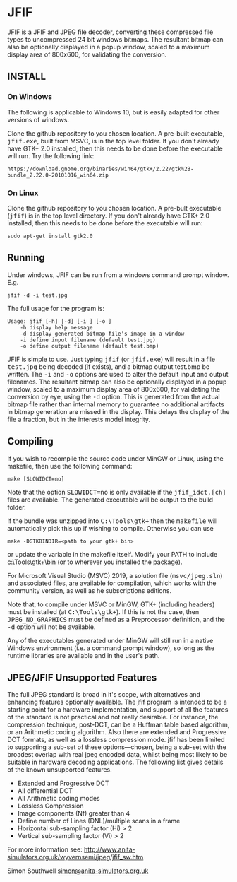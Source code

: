 # JFIF


JFIF is a JFIF and JPEG file decoder, converting these compressed file types to uncompressed 24 bit windows bitmaps. The resultant bitmap can also be optionally displayed in a popup window, scaled to a maximum display area of 800x600, for validating the conversion.

## INSTALL

### On Windows

The following is applicable to Windows 10, but is easily adapted for other versions of windows.

Clone the github repository to you chosen location. A pre-built executable, <tt>jfif.exe</tt>, built from MSVC, is in the top level folder. If you don't already have GTK+ 2.0 installed, then this needs to be done before the executable will run. Try the following link:

    https://download.gnome.org/binaries/win64/gtk+/2.22/gtk%2B-bundle_2.22.0-20101016_win64.zip

### On Linux

Clone the github repository to you chosen location. A pre-bult executable (<tt>jfif</tt>) is in the top level directory. If you don't already have GTK+ 2.0 installed, then this needs to be done before the executable will run:

    sudo apt-get install gtk2.0

## Running

Under windows, JFIF can be run from a windows command prompt window. E.g.

    jfif -d -i test.jpg
  
The full usage for the program is:

    Usage: jfif [-h] [-d] [-i ] [-o ]
        -h display help message
        -d display generated bitmap file's image in a window
        -i define input filename (default test.jpg)
        -o define output filename (default test.bmp)

JFIF is simple to use. Just typing <tt>jfif</tt> (or <tt>jfif.exe</tt>) will result in a file <tt>test.jpg</tt> being decoded (if exists), and a bitmap output test.bmp be written. The <tt>-i</tt> and <tt>-o</tt> options are used to alter the default input and output filenames. The resultant bitmap can also be optionally displayed in a popup window, scaled to a maximum display area of 800x600, for validating the conversion by eye, using the <tt>-d</tt> option. This is generated from the actual bitmap file rather than internal memory to guarantee no additional artifacts in bitmap generation are missed in the display. This delays the display of the file a fraction, but in the interests model integrity.

## Compiling

If you wish to recompile the source code under MinGW or Linux, using the makefile, then use the following command:

    make [SLOWIDCT=no]

Note that the option <tt>SLOWIDCT=no</tt> is only available if the <tt>jfif_idct.[ch]</tt> files are available. The generated executable will be output to the build folder.

If the bundle was unzipped into <tt>C:\Tools\gtk+</tt> then the <tt>makefile</tt> will automatically pick this up if wishing to compile. Otherwise you can use 

    make -DGTKBINDIR=<path to your gtk+ bin>
    
or update the variable in the makefile itself. Modify your PATH to include c:\Tools\gtk+\bin (or to wherever you installed the package).

For Microsoft Visual Studio (MSVC) 2019, a solution file (<tt>msvc/jpeg.sln</tt>) and associated files, are available for compilation, which works with the community version, as well as he subscriptions editions.

Note that, to compile under MSVC or MinGW, GTK+ (including headers) must be installed (at <tt>C:\Tools\gtk+</tt>). If this is not the case, then <tt>JPEG_NO_GRAPHICS</tt> must be defined as a Preprocessor definition, and the <tt>-d</tt> option will not be available. 

Any of the executables generated under MinGW will still run in a native Windows  environment (i.e. a command prompt window), so long as the runtime libraries are available and in the user's path.

## JPEG/JFIF Unsupported Features

The full JPEG standard is broad in it's scope, with alternatives and enhancing features optionally available. The jfif program is intended to be a starting point for a hardware implementation, and support of all the features of the standard is not practical and not really desirable. For instance, the compression technique, post-DCT, can be a Huffman table based algorithm, or an Arithmetic coding algorithm. Also there are extended and Progressive DCT formats, as well as a lossless compression mode. jfif has been limited to supporting a sub-set of these options—chosen, being a sub-set with the broadest overlap with real jpeg encoded data, whilst being most likely to be suitable in hardware decoding applications. The following list gives details of the known unsupported features.

* Extended and Progressive DCT
* All differential DCT
* All Arithmetic coding modes
* Lossless Compression
* Image components (Nf) greater than 4
* Define number of Lines (DNL)/multiple scans in a frame
* Horizontal sub-sampling factor (Hi) > 2
* Vertical sub-sampling factor (Vi) > 2

For more information see:
    http://www.anita-simulators.org.uk/wyvernsemi/jpeg/jfif_sw.htm

Simon Southwell
simon@anita-simulators.org.uk

